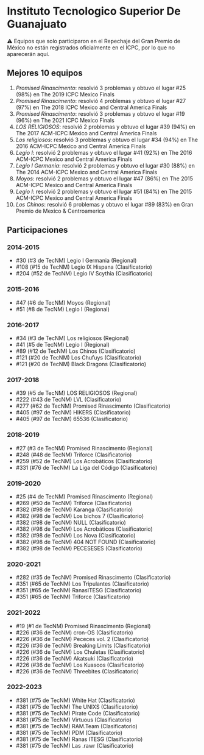 # Instituto Tecnologico Superior De Guanajuato

:warning: Equipos que solo participaron en el Repechaje del Gran Premio de México no están registrados oficialmente en el ICPC, por lo que no aparecerán aquí.

## Mejores 10 equipos

1. _Promised Rinascimento_: resolvió 3 problemas y obtuvo el lugar #25 (98%) en The 2019 ICPC Mexico Finals
1. _Promised Rinascimento_: resolvió 4 problemas y obtuvo el lugar #27 (97%) en The 2018 ICPC Mexico and Central America Finals
1. _Promised Rinascimento_: resolvió 3 problemas y obtuvo el lugar #19 (96%) en The 2021 ICPC Mexico Finals
1. _LOS RELIGIOSOS_: resolvió 2 problemas y obtuvo el lugar #39 (94%) en The 2017 ACM-ICPC Mexico and Central America Finals
1. _Los religiosos_: resolvió 3 problemas y obtuvo el lugar #34 (94%) en The 2016 ACM-ICPC Mexico and Central America Finals
1. _Legio I_: resolvió 2 problemas y obtuvo el lugar #41 (92%) en The 2016 ACM-ICPC Mexico and Central America Finals
1. _Legio I Germania_: resolvió 2 problemas y obtuvo el lugar #30 (88%) en The 2014 ACM-ICPC Mexico and Central America Finals
1. _Moyos_: resolvió 2 problemas y obtuvo el lugar #47 (86%) en The 2015 ACM-ICPC Mexico and Central America Finals
1. _Legio I_: resolvió 2 problemas y obtuvo el lugar #51 (84%) en The 2015 ACM-ICPC Mexico and Central America Finals
1. _Los Chinos_: resolvió 6 problemas y obtuvo el lugar #89 (83%) en Gran Premio de Mexico & Centroamerica

## Participaciones

### 2014-2015

- #30 (#3 de TecNM) Legio I Germania (Regional)
- #108 (#15 de TecNM) Legio IX Hispana (Clasificatorio)
- #204 (#52 de TecNM) Legio IV Scythia (Clasificatorio)

### 2015-2016

- #47 (#6 de TecNM) Moyos (Regional)
- #51 (#8 de TecNM) Legio I (Regional)

### 2016-2017

- #34 (#3 de TecNM) Los religiosos (Regional)
- #41 (#5 de TecNM) Legio I (Regional)
- #89 (#12 de TecNM) Los Chinos (Clasificatorio)
- #121 (#20 de TecNM) Los Chufuys (Clasificatorio)
- #121 (#20 de TecNM) Black Dragons (Clasificatorio)

### 2017-2018

- #39 (#5 de TecNM) LOS RELIGIOSOS (Regional)
- #222 (#43 de TecNM) LVL (Clasificatorio)
- #277 (#62 de TecNM) Promised Rinascimento (Clasificatorio)
- #405 (#97 de TecNM) HIKERS (Clasificatorio)
- #405 (#97 de TecNM) 65536 (Clasificatorio)

### 2018-2019

- #27 (#3 de TecNM) Promised Rinascimento (Regional)
- #248 (#48 de TecNM) Triforce (Clasificatorio)
- #259 (#52 de TecNM) Los Acrobáticos (Clasificatorio)
- #331 (#76 de TecNM) La Liga del Código (Clasificatorio)

### 2019-2020

- #25 (#4 de TecNM) Promised Rinascimento (Regional)
- #269 (#50 de TecNM) Triforce (Clasificatorio)
- #382 (#98 de TecNM) Karanga (Clasificatorio)
- #382 (#98 de TecNM) Los bichos 7 (Clasificatorio)
- #382 (#98 de TecNM) NULL (Clasificatorio)
- #382 (#98 de TecNM) Los Acrobáticos (Clasificatorio)
- #382 (#98 de TecNM) Los Nova (Clasificatorio)
- #382 (#98 de TecNM) 404 NOT FOUND (Clasificatorio)
- #382 (#98 de TecNM) PECESESES (Clasificatorio)

### 2020-2021

- #282 (#35 de TecNM) Promised Rinascimento (Clasificatorio)
- #351 (#65 de TecNM) Los Tripulantes (Clasificatorio)
- #351 (#65 de TecNM) RanasITESG (Clasificatorio)
- #351 (#65 de TecNM) Triforce (Clasificatorio)

### 2021-2022

- #19 (#1 de TecNM) Promised Rinascimento (Regional)
- #226 (#36 de TecNM) cron-OS (Clasificatorio)
- #226 (#36 de TecNM) Pececes vol. 2 (Clasificatorio)
- #226 (#36 de TecNM) Breaking Limits (Clasificatorio)
- #226 (#36 de TecNM) Los Chuletas (Clasificatorio)
- #226 (#36 de TecNM) Akatsuki (Clasificatorio)
- #226 (#36 de TecNM) Los Kuasoos (Clasificatorio)
- #226 (#36 de TecNM) Threebites (Clasificatorio)

### 2022-2023

- #381 (#75 de TecNM) White Hat (Clasificatorio)
- #381 (#75 de TecNM) The UNIXS (Clasificatorio)
- #381 (#75 de TecNM) Pirate Code (Clasificatorio)
- #381 (#75 de TecNM) Virtuous (Clasificatorio)
- #381 (#75 de TecNM) RAM.Team (Clasificatorio)
- #381 (#75 de TecNM) PDM (Clasificatorio)
- #381 (#75 de TecNM) Ranas ITESG (Clasificatorio)
- #381 (#75 de TecNM) Las .rawr (Clasificatorio)



